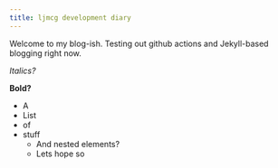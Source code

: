 ```yaml
---
title: ljmcg development diary
---
```


Welcome to my blog-ish. Testing out github actions and Jekyll-based blogging right now.

_Italics?_

**Bold?**

* A
* List
* of
* stuff
    * And nested elements?
    * Lets hope so
